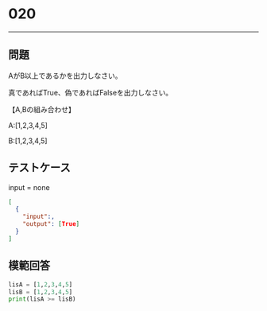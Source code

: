 
# 020

---

## 問題

AがB以上であるかを出力しなさい。

真であればTrue、偽であればFalseを出力しなさい。

【A,Bの組み合わせ】

A:[1,2,3,4,5]

B:[1,2,3,4,5]

## テストケース

input = none

```json
[
  {
    "input":,
    "output": [True]
  }
]
```

## 模範回答

```python
lisA = [1,2,3,4,5]
lisB = [1,2,3,4,5]
print(lisA >= lisB)
```
